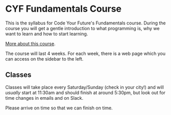 # CYF Fundamentals Course

This is the syllabus for Code Your Future's Fundamentals course. During the course you will get a gentle introduction to what programming is, why we want to learn and how to start learning.

[More about this course](about-this-course.md).

The course will last 4 weeks. For each week, there is a web page which you can access on the sidebar to the left.

## Classes

Classes will take place every Saturday/Sunday (check in your city!) and will *usually* start at 11:30am and should finish at around 5:30pm, but look out for time changes in emails and on Slack.

Please arrive on time so that we can finish on time.
